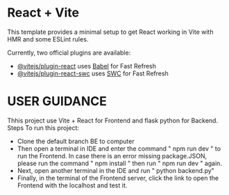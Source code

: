 # React + Vite

This template provides a minimal setup to get React working in Vite with HMR and some ESLint rules.

Currently, two official plugins are available:

- [@vitejs/plugin-react](https://github.com/vitejs/vite-plugin-react/blob/main/packages/plugin-react/README.md) uses [Babel](https://babeljs.io/) for Fast Refresh
- [@vitejs/plugin-react-swc](https://github.com/vitejs/vite-plugin-react-swc) uses [SWC](https://swc.rs/) for Fast Refresh


# USER GUIDANCE
Thhis project use Vite + React for Frontend and flask python for Backend.
Steps To run this  project:
- Clone the default branch BE to computer 
- Then open a terminal in IDE and enter the command " npm run dev " to run the Frontend. In case there is an error missing package.JSON, please run the command " npm install " then run " npm run dev " again.
- Next, open another terminal in the IDE and run " python backend.py"
- Finally, in the terminal of the Frontend server, click the link to open the Frontend with the localhost and test it.
